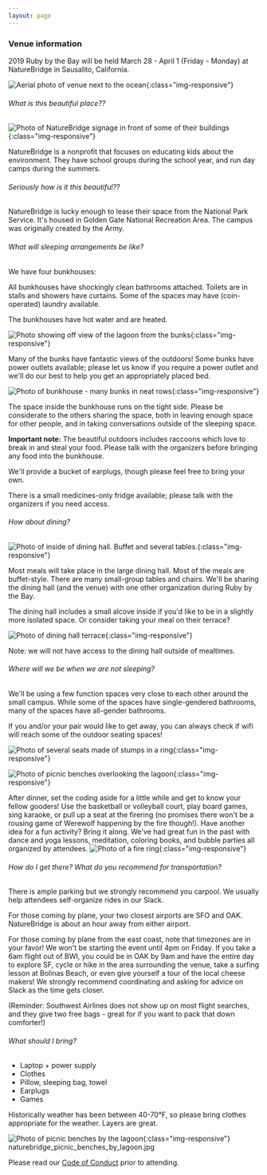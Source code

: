 ```yaml
---
layout: page
---
```

### Venue information

2019 Ruby by the Bay will be held March 28 - April 1 (Friday - Monday) at NatureBridge in Sausalito, California.

![Aerial photo of venue next to the ocean](/images/naturebridge_from_above.jpg "Aerial photo of venue next to the ocean"){:class="img-responsive"}

###### What is this beautiful place??

![Photo of NatureBridge signage in front of some of their buildings](/images/naturebridge_sign.jpg "Photo of NatureBridge signage in front of some of their buildings"){:class="img-responsive"}

NatureBridge is a nonprofit that focuses on educating kids about the environment.  They have school groups during the school year, and run day camps during the summers.

###### Seriously how is it this beautiful??

NatureBridge is lucky enough to lease their space from the National Park Service. It's housed in Golden Gate National Recreation Area. The campus was originally created by the Army.

###### What will sleeping arrangements be like?
We have four bunkhouses:

All bunkhouses have shockingly clean bathrooms attached.  Toilets are in stalls and showers have curtains.  Some of the spaces may have (coin-operated) laundry available.

The bunkhouses have hot water and are heated.

![Photo showing off view of the lagoon from the bunks](/images/naturebridge_bunks_and_view.jpg "Photo showing off view of the lagoon from the bunks"){:class="img-responsive"}

Many of the bunks have fantastic views of the outdoors!  Some bunks have power outlets available; please let us know if you require a power outlet and we'll do our best to help you get an appropriately placed bed.

![Photo of bunkhouse - many bunks in neat rows](/images/naturebridge_bunkhouse.jpg "Photo of bunkhouse - many bunks in neat rows"){:class="img-responsive"}

The space inside the bunkhouse runs on the tight side.  Please be considerate to the others sharing the space, both in leaving enough space for other people, and in taking conversations outside of the sleeping space.

**Important note:** The beautiful outdoors includes raccoons which love to break in and steal your food. Please talk with the organizers before bringing any food into the bunkhouse.

We'll provide a bucket of earplugs, though please feel free to bring your own.

There is a small medicines-only fridge available; please talk with the organizers if you need access.

###### How about dining?

![Photo of inside of dining hall. Buffet and several tables.](/images/naturebridge_dining_hall.jpg "Photo of inside of dining hall. Buffet and several tables."){:class="img-responsive"}

Most meals will take place in the large dining hall. Most of the meals are buffet-style. There are many small-group tables and chairs.  We'll be sharing the dining hall (and the venue) with one other organization during Ruby by the Bay.

The dining hall includes a small alcove inside if you'd like to be in a slightly more isolated space. Or consider taking your meal on their terrace?

![Photo of dining hall terrace](/images/naturebridge_dining_terrace.jpg "Photo of dining hall terrace"){:class="img-responsive"}

Note: we will not have access to the dining hall outside of mealtimes.

###### Where will we be when we are not sleeping?

We'll be using a few function spaces very close to each other around the small campus.  While some of the spaces have single-gendered bathrooms, many of the spaces have all-gender bathrooms.

If you and/or your pair would like to get away, you can always check if wifi will reach some of the outdoor seating spaces!

![Photo of several seats made of stumps in a ring](/images/naturebridge_stump_circle.jpg "Photo of several seats made of stumps in a ring"){:class="img-responsive"}

![Photo of picnic benches overlooking the lagoon](/images/naturebridge_picnic_benches_above_lagoon.jpg "Photo of picnic benches overlooking the lagoon"){:class="img-responsive"}

After dinner, set the coding aside for a little while and get to know your fellow gooders!  Use the basketball or volleyball court, play board games, sing karaoke, or pull up a seat at the firering (no promises there won't be a rousing game of Werewolf happening by the fire though!).  Have another idea for a fun activity? Bring it along.  We've had great fun in the past with dance and yoga lessons, meditation, coloring books, and bubble parties all organized by attendees.
![Photo of a fire ring](/images/naturebridge_firering.jpg "Photo of a fire ring"){:class="img-responsive"}

###### How do I get there? What do you recommend for transportation?

There is ample parking but we strongly recommend you carpool. We usually help attendees self-organize rides in our Slack.

For those coming by plane, your two closest airports are SFO and OAK. NatureBridge is about an hour away from either airport.

For those coming by plane from the east coast, note that timezones are in your favor!  We won't be starting the event until 4pm on Friday.  If you take a 6am flight out of BWI, you could be in OAK by 9am and have the entire day to explore SF, cycle or hike in the area surrounding the venue, take a surfing lesson at Bolinas Beach, or even give yourself a tour of the local cheese makers!  We strongly recommend coordinating and asking for advice on Slack as the time gets closer.

(Reminder: Southwest Airlines does not show up on most flight searches, and they give two free bags - great for if you want to pack that down comforter!)

###### What should I bring?

* Laptop + power supply
* Clothes
* Pillow, sleeping bag, towel
* Earplugs
* Games

Historically weather has been between 40-70°F, so please bring clothes appropriate for the weather. Layers are great.

![Photo of picnic benches by the lagoon](/images/naturebridge_picnic_benches_above_lagoon.jpg "Photo of picnic benches by the lagoon"){:class="img-responsive"}
naturebridge_picnic_benches_by_lagoon.jpg

Please read our [Code of Conduct](/coc.html) prior to attending.
